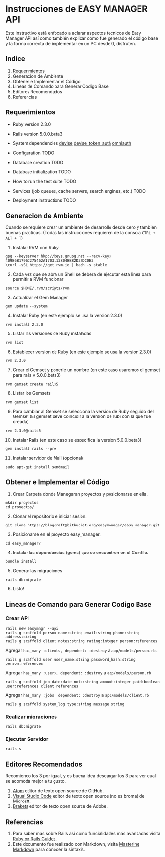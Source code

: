 # Instrucciones de EASY MANAGER API

Este instructivo está enfocado a aclarar aspectos tecnicos de Easy Manager API así como también explicar como fue generado el código base y la forma correcta de implementar en un PC desde 0, disfruten.

## Indice

1. [Requerimientos](##Requerimientos)
2. Generacion de Ambiente
3. Obtener e Implementar el Código
4. Lineas de Comando para Generar Codigo Base
5. Editores Recomendados
6. Referencias

## Requerimientos

* Ruby version 2.3.0

* Rails version 5.0.0.beta3

* System dependencies
[devise](https://github.com/plataformatec/devise)
[devise_token_auth](https://github.com/lynndylanhurley/devise_token_auth)
[omniauth](https://github.com/intridea/omniauth)

* Configuration TODO

* Database creation TODO

* Database initialization TODO

* How to run the test suite TODO

* Services (job queues, cache servers, search engines, etc.) TODO

* Deployment instructions TODO

## Generacion de Ambiente

Cuando se requiere crear un ambiente de desarrollo desde cero y tambien buenas practicas. (Todas las instrucciones requieren de la consola `CTRL + ALT + T`)

1. Instalar RVM con Ruby
```
gpg --keyserver hkp://keys.gnupg.net --recv-keys 409B6B1796C275462A1703113804BB82D39DC0E3
\curl -sSL https://get.rvm.io | bash -s stable
```

2. Cada vez que se abra un Shell se debera de ejecutar esta linea para permitir a RVM funcionar
```
source $HOME/.rvm/scripts/rvm
```

3. Actualizar el Gem Manager
```
gem update --system
```

4. Instalar Ruby (en este ejemplo se usa la versión 2.3.0)
```
rvm install 2.3.0
```

5. Listar las versiones de Ruby instaladas
```
rvm list
```

6. Establecer version de Ruby (en este ejemplo se usa la version 2.3.0)
```
rvm 2.3.0
```

7. Crear el Gemset y ponerle un nombre (en este caso usaremos el gemset para rails v 5.0.0.beta3)
```
rvm gemset create rails5
```

8. Listar los Gemsets
```
rvm gemset list
```

9. Para cambiar al Gemset se selecciona la version de Ruby seguido del Gemset (El gemset deve coincidir a la version de rubi con la que fue creada)
```
rvm 2.3.0@rails5
```

10. Instalar Rails (en este caso se especifica la version 5.0.0.beta3)
```
gem install rails --pre
```

11. Instalar servidor de Mail (opcional)
```
sudo apt-get install sendmail
```

## Obtener e Implementar el Código


1. Crear Carpeta donde Manegaran proyectos y posicionarse en ella.
```
mkdir proyectos
cd proyectos/
```

2. Clonar el repositorio e iniciar sesion.
```
git clone https://blogcraft@bitbucket.org/easymanager/easy_manager.git
```

3. Posicionarse en el proyecto easy_manager.
```
cd easy_manager/
```

4. Instalar las dependencias (gems) que se encuentren en el Gemfile.
```
bundle install
```

5. Generar las migraciones
```
rails db:migrate
```

6. Listo!

## Lineas de Comando para Generar Codigo Base

### Crear API

```
rails new easymngr --api
rails g scaffold person name:string email:string phone:string address:string
rails g scaffold client notes:string rating:integer person:references
```
Agregar `has_many :clients, dependent: :destroy` a `app/models/person.rb`.
```
rails g scaffold user user_name:string password_hash:string person:references
```
Agregar `has_many :users, dependent: :destroy` a `app/models/person.rb`
```
rails g scaffold job date:date note:string amount:integer paid:boolean user:references client:references
```
Agregar `has_many :jobs, dependent: :destroy` a `app/models/client.rb`
```
rails g scaffold system_log type:string message:string
```

### Realizar migraciones

```
rails db:migrate
```

### Ejecutar Servidor

```
rails s
```

## Editores Recomendados

Recomiendo los 3 por igual, y es buena idea descargar los 3 para ver cual se acomoda mejor a tu gusto.

1. [Atom](https://atom.io/) editor de texto open source de GitHub.
2. [Visual Studio Code](https://code.visualstudio.com/) editor de texto open source (no es broma) de Microsft.
3. [Brakets](http://brackets.io/) editor de texto open source de Adobe.

## Referencias
1. Para saber mas sobre Rails asi como funcialidades más avanzadas visita [Ruby on Rails Guides](http://edgeguides.rubyonrails.org/).
2. Este documento fue realizado con Markdown, visita [Mastering Markdown]( https://guides.github.com/features/mastering-markdown/) para conocer la sintaxis.